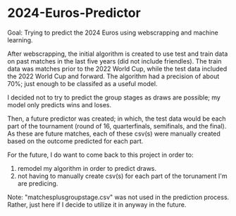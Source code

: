 # 2024-Euros-Predictor
Goal: Trying to predict the 2024 Euros using webscrapping and machine learning.

After webscrapping, the initial algorithm is created to use test and train data on past matches in the last five years (did not include friendles). The train data was matches prior to the 2022 World Cup, while the test data included the 2022 World Cup and forward. The algorithm had a precision of about 70%; just enough to be classifed as a useful model.

I decided not to try to predict the group stages as draws are possible; my model only predicts wins and loses. 

Then, a future predictor was created; in which, the test data would be each part of the tournament (round of 16, quarterfinals, semifinals, and the final). As these are future matches, each of these csv(s) were manually created based on the outcome predicted for each part.

For the future, I do want to come back to this project in order to:
1. remodel my algorithm in order to predict draws.
2. not having to manually create csv(s) for each part of the torunament I'm are predicing.

Note: "matchesplusgroupstage.csv" was not used in the prediction process. Rather, just here if I decide to utilize it in anyway in the future.
